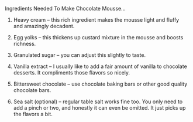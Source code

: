 Ingredients Needed To Make Chocolate Mousse...

1. Heavy cream – this rich ingredient makes the mousse light and fluffy and amazingly decadent.

2. Egg yolks – this thickens up custard mixture in the mousse and boosts richness.

3. Granulated sugar – you can adjust this slightly to taste.

4. Vanilla extract – I usually like to add a fair amount of vanilla to chocolate desserts. It compliments those flavors so nicely.

5. Bittersweet chocolate – use chocolate baking bars or other good quality chocolate bars.

6. Sea salt (optional) – regular table salt works fine too. You only need to add a pinch or two, and honestly it can even be omitted. It just picks up the flavors a bit.